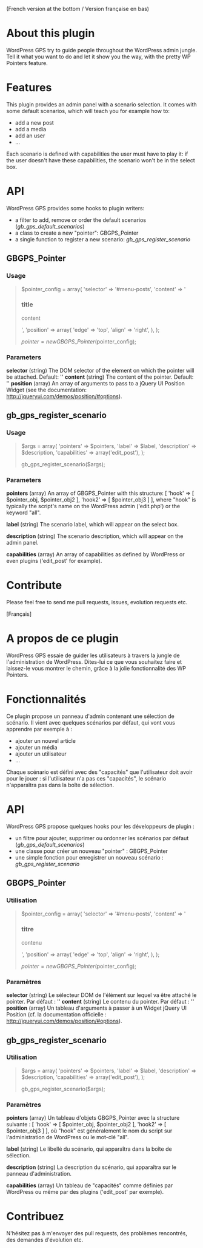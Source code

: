 (French version at the bottom / Version française en bas)

# About this plugin
WordPress GPS try to guide people throughout the WordPress admin jungle. Tell it what you want to do and let it show you the way, with the pretty WP Pointers feature.

# Features
This plugin provides an admin panel with a scenario selection. It comes with some default scenarios, which will teach you for example how to:

* add a new post
* add a media
* add an user
* ...

Each scenario is defined with capabilities the user must have to play it: if the user doesn't have these capabilities, the scenario won't be in the select box.

# API
WordPress GPS provides some hooks to plugin writers:

* a filter to add, remove or order the default scenarios (_gb\_gps\_default\_scenarios_)
* a class to create a new "pointer": GBGPS_Pointer
* a single function to register a new scenario: _gb\_gps\_register\_scenario_

## GBGPS_Pointer

### Usage

> $pointer\_config = array(
>     'selector' => '#menu-posts',
>     'content' => '<h3>title</h3><p>content</p>',
>     'position' => array(
>         'edge' => 'top',
>         'align' => 'right',
>     ),
> );
>
> $pointer = new GBGPS\_Pointer($pointer\_config);

### Parameters

**selector**
    (string) The DOM selector of the element on which the pointer will be attached.
      Default: ''
**content**
    (string) The content of the pointer.
      Default: ''
**position**
    (array) An array of arguments to pass to a jQuery UI Position Widget (see the documentation: http://jqueryui.com/demos/position/#options).

## gb\_gps\_register\_scenario

### Usage

> $args = array(
>     'pointers' => $pointers,
>     'label' => $label,
>     'description' => $description,
>     'capabilities' => array('edit_post'),
> );
>
> gb\_gps\_register\_scenario($args);

### Parameters

**pointers**
    (array) An array of GBGPS\_Pointer with this structure: [ 'hook' => [ $pointer\_obj, $pointer\_obj2 ], 'hook2' => [ $pointer\_obj3 ] ], where "hook" is typically the script's name on the WordPress admin ('edit.php') or the keyword "all".

**label**
    (string) The scenario label, which will appear on the select box.

**description**
    (string) The scenario description, which will appear on the admin panel.

**capabilities**
    (array) An array of capabilities as defined by WordPress or even plugins ('edit_post' for example).


# Contribute
Please feel free to send me pull requests, issues, evolution requests etc.

[Français]

# A propos de ce plugin
WordPress GPS essaie de guider les utilisateurs à travers la jungle de l'administration de WordPress. Dites-lui ce que vous souhaitez faire et laissez-le vous montrer le chemin, grâce à la jolie fonctionnalité des WP Pointers.

# Fonctionnalités
Ce plugin propose un panneau d'admin contenant une sélection de scénario. Il vient avec quelques scénarios par défaut, qui vont vous apprendre par exemple à :

* ajouter un nouvel article
* ajouter un média
* ajouter un utilisateur
* ...

Chaque scénario est défini avec des "capacités" que l'utilisateur doit avoir pour le jouer : si l'utilisateur n'a pas ces "capacités", le scénario n'apparaîtra pas dans la boîte de sélection.

# API
WordPress GPS propose quelques hooks pour les développeurs de plugin :

* un filtre pour ajouter, supprimer ou ordonner les scénarios par défaut (_gb\_gps\_default\_scenarios_)
* une classe pour créer un nouveau "pointer" : GBGPS_Pointer
* une simple fonction pour enregistrer un nouveau scénario : _gb\_gps\_register\_scenario_

## GBGPS_Pointer

### Utilisation

> $pointer\_config = array(
>     'selector' => '#menu-posts',
>     'content' => '<h3>titre</h3><p>contenu</p>',
>     'position' => array(
>         'edge' => 'top',
>         'align' => 'right',
>     ),
> );
>
> $pointer = new GBGPS\_Pointer($pointer\_config);

### Paramètres

**selector**
    (string) Le sélecteur DOM de l'élément sur lequel va être attaché le pointer.
      Par défaut : ''
**content**
    (string) Le contenu du pointer.
      Par défaut : ''
**position**
    (array) Un tableau d'arguments à passer à un Widget jQuery UI Position (cf. la documentation officielle : http://jqueryui.com/demos/position/#options).

## gb\_gps\_register\_scenario

### Utilisation

> $args = array(
>     'pointers' => $pointers,
>     'label' => $label,
>     'description' => $description,
>     'capabilities' => array('edit_post'),
> );
>
> gb\_gps\_register\_scenario($args);

### Paramètres

**pointers**
    (array) Un tableau d'objets GBGPS\_Pointer avec la structure suivante : [ 'hook' => [ $pointer\_obj, $pointer\_obj2 ], 'hook2' => [ $pointer\_obj3 ] ], où "hook" est généralement le nom du script sur l'administration de WordPress ou le mot-clé "all".

**label**
    (string) Le libellé du scénario, qui apparaîtra dans la boîte de sélection.

**description**
    (string) La description du scénario, qui apparaîtra sur le panneau d'administration.

**capabilities**
    (array) Un tableau de "capacités" comme définies par WordPress ou même par des plugins ('edit_post' par exemple).

# Contribuez
N'hésitez pas à m'envoyer des pull requests, des problèmes rencontrés, des demandes d'évolution etc.